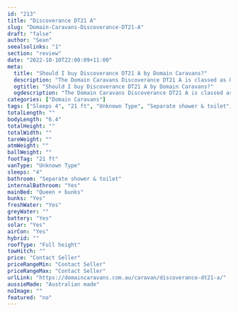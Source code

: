 ```yaml
---
id: "213"
title: "Discoverance DT21 A"
slug: "Domain-Caravans-Discoverance-DT21-A"
draft: "false"
author: "Sean"
seealsolinks: "1"
section: "review"
date: "2022-10-10T22:00:09+11:00"
meta:
  title: "Should I buy Discoverance DT21 A by Domain Caravans?"
  description: "The Domain Caravans Discoverance DT21 A is classed as Unknown Type, and sleeps 4 people. It is Australian made and comes in at 21 ft. It generally has Separate shower & toilet."
  ogtitle: "Should I buy Discoverance DT21 A by Domain Caravans?"
  ogdescription: "The Domain Caravans Discoverance DT21 A is classed as Unknown Type, and sleeps 4 people. It is Australian made and comes in at 21 ft. It generally has Separate shower & toilet."
categories: ["Domain Caravans"]
tags: ["Sleeps 4", "21 ft", "Unknown Type", "Separate shower & toilet", "Full height", "Price Unknown", "Australian made"]
totalLength: ""
bodyLength: "6.4"
totalHeight: ""
totalWidth: ""
tareWeight: ""
atmWeight: ""
ballWeight: ""
footTag: "21 ft"
vanType: "Unknown Type"
sleeps: "4"
bathroom: "Separate shower & toilet"
internalBathroom: "Yes"
mainBed: "Queen + bunks"
bunks: "Yes"
freshWater: "Yes"
greyWater: ""
battery: "Yes"
solar: "Yes"
airCon: "Yes"
hybrid: ""
roofType: "Full height"
towHitch: ""
price: "Contact Seller"
priceRangeMin: "Contact Seller"
priceRangeMax: "Contact Seller"
urlLink: "https://domaincaravans.com.au/caravan/discoverance-dt21-a/"
aussieMade: "Australian made"
noImage: ""
featured: "no"
---
```

